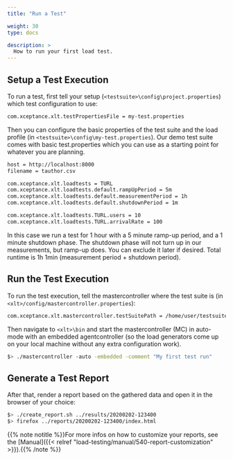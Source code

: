 ```yaml
---
title: "Run a Test"

weight: 30
type: docs

description: >
  How to run your first load test.
---
```


## Setup a Test Execution

To run a test, first tell your setup (`<testsuite>\config\project.properties`) which test configuration to use:

```bash
com.xceptance.xlt.testPropertiesFile = my-test.properties
```

Then you can configure the basic properties of the test suite and the load profile (in `<testsuite>\config\my-test.properties`). Our demo test suite comes with basic test.properties which you can use as a starting point for whatever you are planning.

```bash
host = http://localhost:8000
filename = tauthor.csv

com.xceptance.xlt.loadtests = TURL
com.xceptance.xlt.loadtests.default.rampUpPeriod = 5m
com.xceptance.xlt.loadtests.default.measurementPeriod = 1h
com.xceptance.xlt.loadtests.default.shutdownPeriod = 1m

com.xceptance.xlt.loadtests.TURL.users = 10
com.xceptance.xlt.loadtests.TURL.arrivalRate = 100
```

In this case we run a test for 1 hour with a 5 minute ramp-up period, and a 1 minute shutdown phase. The shutdown phase will not turn up in our measurements, but ramp-up does. You can exclude it later if desired. Total runtime is 1h 1min (measurement period + shutdown period).

## Run the Test Execution

To run the test execution, tell the mastercontroller where the test suite is (in `<xlt>/config/mastercontroller.properties`):

```bash
com.xceptance.xlt.mastercontroller.testSuitePath = /home/user/testsuite-nocoding
```

Then navigate to `<xlt>\bin` and start the mastercontroller (MC) in auto-mode with an embedded agentcontroller (so the load generators come up on your local machine without any extra configuration work). 

```bash
$> ./mastercontroller -auto -embedded -comment "My first test run"
```

## Generate a Test Report

After that, render a report based on the gathered data and open it in the browser of your choice:

```bash
$> ./create_report.sh ../results/20200202-123400
$> firefox ../reports/20200202-123400/index.html
```

{{% note notitle %}}For more infos on how to customize your reports, see the [Manual]({{< relref "load-testing/manual/540-report-customization" >}}).{{% /note %}}

